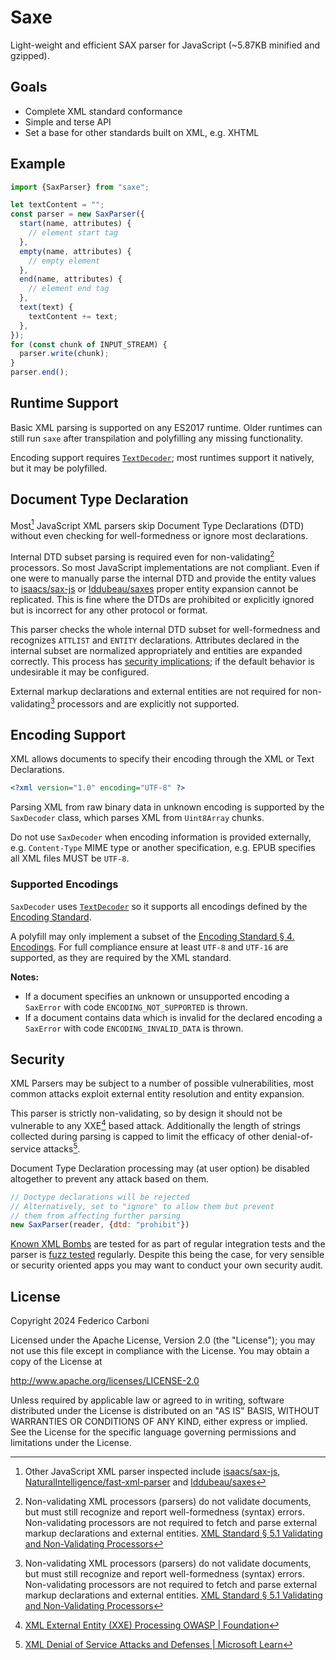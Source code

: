 # Saxe

Light-weight and efficient SAX parser for JavaScript (~5.87KB minified and gzipped).

## Goals

- Complete XML standard conformance
- Simple and terse API
- Set a base for other standards built on XML, e.g. XHTML

## Example

```js
import {SaxParser} from "saxe";

let textContent = "";
const parser = new SaxParser({
  start(name, attributes) {
    // element start tag
  },
  empty(name, attributes) {
    // empty element
  },
  end(name, attributes) {
    // element end tag
  },
  text(text) {
    textContent += text;
  },
});
for (const chunk of INPUT_STREAM) {
  parser.write(chunk);
}
parser.end();
```

## Runtime Support

Basic XML parsing is supported on any ES2017 runtime. Older runtimes can still
run `saxe` after transpilation and polyfilling any missing functionality.

Encoding support requires [`TextDecoder`]; most runtimes support it natively,
but it may be polyfilled.

## Document Type Declaration

Most[^1] JavaScript XML parsers skip Document Type Declarations (DTD) without
even checking for well-formedness or ignore most declarations.

Internal DTD subset parsing is required even for non-validating[^2] processors.
So most JavaScript implementations are not compliant. Even if one were to
manually parse the internal DTD and provide the entity values to
[isaacs/sax-js] or [lddubeau/saxes] proper entity expansion cannot be
replicated. This is fine where the DTDs are prohibited or explicitly ignored
but is incorrect for any other protocol or format.

This parser checks the whole internal DTD subset for well-formedness and recognizes `ATTLIST` and `ENTITY` declarations. Attributes declared in the internal subset are normalized appropriately and entities are expanded correctly. This process has [security implications](#security); if the default behavior is undesirable it may be configured.

External markup declarations and external entities are not required for
non-validating[^2] processors and are explicitly not supported.

[^1]: Other JavaScript XML parser inspected include [isaacs/sax-js],
  [NaturalIntelligence/fast-xml-parser] and [lddubeau/saxes]
[^2]: Non-validating XML processors (parsers) do not validate documents, but
  must still recognize and report well-formedness (syntax) errors.
  Non-validating processors are not required to fetch and parse external markup
  declarations and external entities.
  [XML Standard § 5.1 Validating and Non-Validating Processors][xml proc types]

[lddubeau/saxes]: https://github.com/lddubeau/saxes
[isaacs/sax-js]: https://github.com/isaacs/sax-js
[NaturalIntelligence/fast-xml-parser]: https://github.com/NaturalIntelligence/fast-xml-parser
[xml proc types]: https://www.w3.org/TR/REC-xml/#proc-types

## Encoding Support

XML allows documents to specify their encoding through the XML or Text
Declarations.

```xml
<?xml version="1.0" encoding="UTF-8" ?>
```

Parsing XML from raw binary data in unknown encoding is supported by the
`SaxDecoder` class, which parses XML from `Uint8Array` chunks.

Do not use `SaxDecoder` when encoding information is provided externally, e.g.
`Content-Type` MIME type or another specification, e.g. EPUB specifies all XML
files MUST be `UTF-8`.

### Supported Encodings

`SaxDecoder` uses [`TextDecoder`] so it supports all encodings defined by the
[Encoding Standard].

A polyfill may only implement a subset of the [Encoding Standard § 4.
Encodings]. For full compliance ensure at least `UTF-8`
and `UTF-16` are supported, as they are required by the XML standard.

**Notes:**

- If a document specifies an unknown or unsupported encoding a
  `SaxError` with code `ENCODING_NOT_SUPPORTED` is thrown.
- If a document contains data which is invalid for the declared encoding a
  `SaxError` with code `ENCODING_INVALID_DATA` is thrown.

[`TextDecoder`]: https://developer.mozilla.org/en-US/docs/Web/API/TextDecoder
[Encoding Standard]: https://encoding.spec.whatwg.org/
[Encoding Standard § 4. Encodings]: https://encoding.spec.whatwg.org/#encodings

## Security

XML Parsers may be subject to a number of possible vulnerabilities, most common
attacks exploit external entity resolution and entity expansion.

This parser is strictly non-validating, so by design it should not be vulnerable
to any XXE[^3] based attack. Additionally the length of strings collected during
parsing is capped to limit the efficacy of other denial-of-service attacks[^4].

Document Type Declaration processing may (at user option) be disabled altogether
to prevent any attack based on them.

```js
// Doctype declarations will be rejected
// Alternatively, set to "ignore" to allow them but prevent
// them from affecting further parsing
new SaxParser(reader, {dtd: "prohibit"})
```

[Known XML Bombs](/test/data/) are tested for as part of regular integration
tests and the parser is [fuzz tested](/fuzz/) regularly. Despite this being the
case, for very sensible or security oriented apps you may want to conduct your
own security audit.

[^3]: [XML External Entity (XXE) Processing OWASP | Foundation][xxe owasp]
[^4]: [XML Denial of Service Attacks and Defenses | Microsoft Learn][msdn xml dos]

<!-- https://web.archive.org/web/20240515024616/https://owasp.org/www-community/vulnerabilities/XML_External_Entity_(XXE)_Processing -->
[xxe owasp]: https://owasp.org/www-community/vulnerabilities/XML_External_Entity_(XXE)_Processing
[msdn xml dos]: https://web.archive.org/web/20240318075117/https://learn.microsoft.com/en-us/archive/msdn-magazine/2009/november/xml-denial-of-service-attacks-and-defenses

## License

Copyright 2024 Federico Carboni

Licensed under the Apache License, Version 2.0 (the "License");
you may not use this file except in compliance with the License.
You may obtain a copy of the License at

<http://www.apache.org/licenses/LICENSE-2.0>

Unless required by applicable law or agreed to in writing, software
distributed under the License is distributed on an "AS IS" BASIS,
WITHOUT WARRANTIES OR CONDITIONS OF ANY KIND, either express or implied.
See the License for the specific language governing permissions and
limitations under the License.
